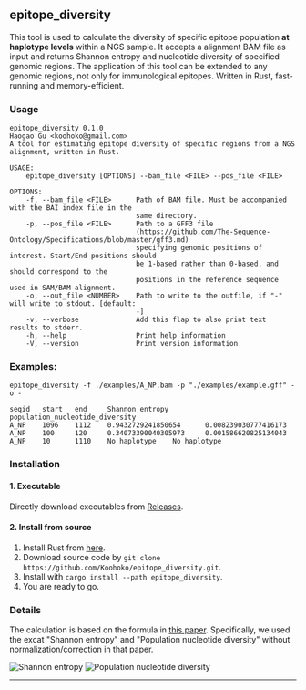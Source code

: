 ## epitope_diversity

This tool is used to calculate the diversity of specific epitope population **at haplotype levels** within a NGS sample. It accepts a alignment BAM file as input and returns Shannon entropy and nucleotide diversity of specified genomic regions. The application of this tool can be extended to any genomic regions, not only for immunological epitopes. Written in Rust, fast-running and memory-efficient.

### Usage
```
epitope_diversity 0.1.0
Haogao Gu <koohoko@gmail.com>
A tool for estimating epitope diversity of specific regions from a NGS alignment, written in Rust.

USAGE:
    epitope_diversity [OPTIONS] --bam_file <FILE> --pos_file <FILE>

OPTIONS:
    -f, --bam_file <FILE>      Path of BAM file. Must be accompanied with the BAI index file in the
                               same directory.
    -p, --pos_file <FILE>      Path to a GFF3 file
                               (https://github.com/The-Sequence-Ontology/Specifications/blob/master/gff3.md)
                               specifying genomic positions of interest. Start/End positions should
                               be 1-based rather than 0-based, and should correspond to the
                               positions in the reference sequence used in SAM/BAM alignment.
    -o, --out_file <NUMBER>    Path to write to the outfile, if "-" will write to stdout. [default:
                               -]
    -v, --verbose              Add this flap to also print text results to stderr.
    -h, --help                 Print help information
    -V, --version              Print version information
```

### Examples:
```
epitope_diversity -f ./examples/A_NP.bam -p "./examples/example.gff" -o -

seqid   start   end     Shannon_entropy population_nucleotide_diversity
A_NP    1096    1112    0.9432729241850654      0.008239030777416173
A_NP    100     120     0.34073390040305973     0.001586620825134043
A_NP    10      1110    No haplotype    No haplotype

```

### Installation
#### 1. Executable
Directly download executables from [Releases](https://github.com/Koohoko/epitope_diversity/releases).
#### 2. Install from source
1. Install Rust from [here](https://www.rust-lang.org/tools/install).
2. Download source code by `git clone https://github.com/Koohoko/epitope_diversity.git`.
3. Install with `cargo install --path epitope_diversity`.
4. You are ready to go.

### Details
The calculation is based on the formula in [this paper](https://www.sciencedirect.com/science/article/pii/S004268221630037X). Specifically, we used the excat "Shannon entropy" and "Population nucleotide diversity" without normalization/correction in that paper.

![Shannon entropy](https://ars.els-cdn.com/content/image/1-s2.0-S004268221630037X-fx4_lrg.jpg)
![Population nucleotide diversity](https://ars.els-cdn.com/content/image/1-s2.0-S004268221630037X-fx9_lrg.jpg)

---